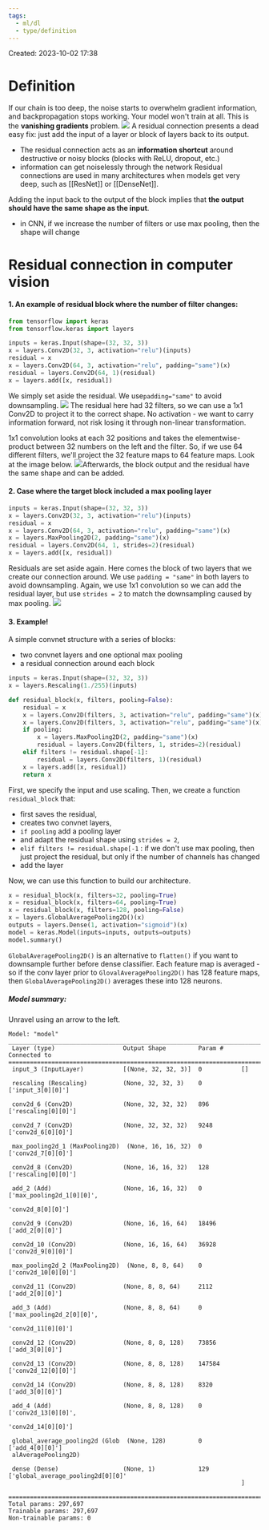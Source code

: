 ```yaml
---
tags:
  - ml/dl
  - type/definition
---
```

Created: 2023-10-02 17:38
# Definition

If our chain is too deep, the noise starts to overwhelm gradient information, and backpropagation stops working. Your model won't train at all. This is the **vanishing gradients** problem.
![](/img/residual-connections.jpg)
A residual connection presents a dead easy fix: just add the input of a layer or block of layers back to its output.
- The residual connection acts as an **information shortcut** around destructive or noisy blocks (blocks with ReLU, dropout, etc.)
- information can get noiselessly through the network
Residual connections are used in many architectures when models get very deep, such as [[ResNet]] or [[DenseNet]]. 

Adding the input back to the output of the block implies that **the output should have the same shape as the input**. 
- in CNN, if we increase the number of filters or use max pooling, then the shape will change

# Residual connection in computer vision
#### 1. An example of residual block where **the number of filter changes**:
```python
from tensorflow import keras
from tensorflow.keras import layers

inputs = keras.Input(shape=(32, 32, 3))
x = layers.Conv2D(32, 3, activation="relu")(inputs)
residual = x
x = layers.Conv2D(64, 3, activation="relu", padding="same")(x)
residual = layers.Conv2D(64, 1)(residual)
x = layers.add([x, residual])
```
We simply set aside the residual. We use`padding="same"` to avoid downsampling.
![](/img/cv-padding.gif)
The residual here had 32 filters, so we can use a 1x1 Conv2D to project it to the correct shape. No activation - we want to carry information forward, not risk losing it through non-linear transformation.

1x1 convolution looks at each 32 positions and takes the elementwise-product between 32 numbers on the left and the filter. So, if we use 64 different filters, we'll project the 32 feature maps to 64 feature maps. Look at the image below.
![](/img/cv-cnn-residual-connection-layer.png)Afterwards, the block output and the residual have the same shape and can be added.

#### 2. Case where the target block included a max pooling layer
```python
inputs = keras.Input(shape=(32, 32, 3))
x = layers.Conv2D(32, 3, activation="relu")(inputs)
residual = x
x = layers.Conv2D(64, 3, activation="relu", padding="same")(x)
x = layers.MaxPooling2D(2, padding="same")(x)
residual = layers.Conv2D(64, 1, strides=2)(residual)
x = layers.add([x, residual])
```
Residuals are set aside again. Here comes the block of two layers that we create our connection around. We use `padding = "same"` in both layers to avoid downsampling. Again, we use 1x1 convolution so we can add the residual layer, but use `strides = 2` to match the downsampling caused by max pooling. 
![](/img/cv-stride.gif)
#### 3. Example!
A simple convnet structure with a series of blocks:
- two convnet layers and one optional max pooling
- a residual connection around each block
```python 
inputs = keras.Input(shape=(32, 32, 3))
x = layers.Rescaling(1./255)(inputs)

def residual_block(x, filters, pooling=False):
    residual = x
    x = layers.Conv2D(filters, 3, activation="relu", padding="same")(x)
    x = layers.Conv2D(filters, 3, activation="relu", padding="same")(x)
    if pooling:
        x = layers.MaxPooling2D(2, padding="same")(x)
        residual = layers.Conv2D(filters, 1, strides=2)(residual)
    elif filters != residual.shape[-1]:
        residual = layers.Conv2D(filters, 1)(residual)
    x = layers.add([x, residual])
    return x
```
First, we specify the input and use scaling. Then, we create a function `residual_block` that:
- first saves the residual, 
- creates two convnet layers,
- `if pooling` add a pooling layer
- and adapt the residual shape using `strides = 2`,
- `elif filters != residual.shape[-1` : if we don't use max pooling, then just project the residual, but only if the number of channels has changed
- add the layer

Now, we can use this function to build our architecture.
```python
x = residual_block(x, filters=32, pooling=True)
x = residual_block(x, filters=64, pooling=True)
x = residual_block(x, filters=128, pooling=False)
x = layers.GlobalAveragePooling2D()(x)
outputs = layers.Dense(1, activation="sigmoid")(x)
model = keras.Model(inputs=inputs, outputs=outputs)
model.summary()
```
`GlobalAveragePooling2D()` is an alternative to `flatten()` if you want to downsample further before dense classifier. Each feature map is averaged - so if the conv layer prior to `GlovalAveragePooling2D()` has 128 feature maps, then `GlobalAveragePooling2D()` averages these into 128 neurons.
##### Model summary:
Unravel using an arrow to the left.
```
Model: "model"
__________________________________________________________________________________________________
 Layer (type)                   Output Shape         Param #     Connected to                     
==================================================================================================
 input_3 (InputLayer)           [(None, 32, 32, 3)]  0           []                               
                                                                                                  
 rescaling (Rescaling)          (None, 32, 32, 3)    0           ['input_3[0][0]']                
                                                                                                  
 conv2d_6 (Conv2D)              (None, 32, 32, 32)   896         ['rescaling[0][0]']              
                                                                                                  
 conv2d_7 (Conv2D)              (None, 32, 32, 32)   9248        ['conv2d_6[0][0]']               
                                                                                                  
 max_pooling2d_1 (MaxPooling2D)  (None, 16, 16, 32)  0           ['conv2d_7[0][0]']               
                                                                                                  
 conv2d_8 (Conv2D)              (None, 16, 16, 32)   128         ['rescaling[0][0]']              
                                                                                                  
 add_2 (Add)                    (None, 16, 16, 32)   0           ['max_pooling2d_1[0][0]',        
                                                                  'conv2d_8[0][0]']               
                                                                                                  
 conv2d_9 (Conv2D)              (None, 16, 16, 64)   18496       ['add_2[0][0]']                  
                                                                                                  
 conv2d_10 (Conv2D)             (None, 16, 16, 64)   36928       ['conv2d_9[0][0]']               
                                                                                                  
 max_pooling2d_2 (MaxPooling2D)  (None, 8, 8, 64)    0           ['conv2d_10[0][0]']              
                                                                                                  
 conv2d_11 (Conv2D)             (None, 8, 8, 64)     2112        ['add_2[0][0]']                  
                                                                                                  
 add_3 (Add)                    (None, 8, 8, 64)     0           ['max_pooling2d_2[0][0]',        
                                                                  'conv2d_11[0][0]']              
                                                                                                  
 conv2d_12 (Conv2D)             (None, 8, 8, 128)    73856       ['add_3[0][0]']                  
                                                                                                  
 conv2d_13 (Conv2D)             (None, 8, 8, 128)    147584      ['conv2d_12[0][0]']              
                                                                                                  
 conv2d_14 (Conv2D)             (None, 8, 8, 128)    8320        ['add_3[0][0]']                  
                                                                                                  
 add_4 (Add)                    (None, 8, 8, 128)    0           ['conv2d_13[0][0]',              
                                                                  'conv2d_14[0][0]']              
                                                                                                  
 global_average_pooling2d (Glob  (None, 128)         0           ['add_4[0][0]']                  
 alAveragePooling2D)                                                                              
                                                                                                  
 dense (Dense)                  (None, 1)            129         ['global_average_pooling2d[0][0]'
                                                                 ]                                
                                                                                                  
==================================================================================================
Total params: 297,697
Trainable params: 297,697
Non-trainable params: 0
```